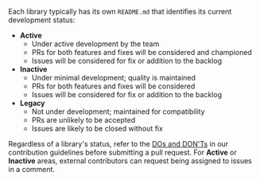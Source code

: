 Each library typically has its own `README.md` that identifies its current development status:
- **Active**
  - Under active development by the team
  - PRs for both features and fixes will be considered and championed
  - Issues will be considered for fix or addition to the backlog
- **Inactive**  
  - Under minimal development; quality is maintained
  - PRs for both features and fixes will be considered
  - Issues will be considered for fix or addition to the backlog
- **Legacy**  
  - Not under development; maintained for compatibility
  - PRs are unlikely to be accepted
  - Issues are likely to be closed without fix

Regardless of a library's status, refer to the [DOs and DON'Ts](https://github.com/dotnet/runtime/blob/main/CONTRIBUTING.md#dos-and-donts) in our contribution guidelines before submitting a pull request. For **Active** or **Inactive** areas, external contributors can request being assigned to issues in a comment.